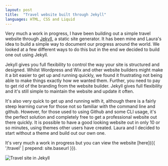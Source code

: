 ```yaml
---
layout: post
title:  "Travel website built through Jekyll"
languages: HTML, CSS and Liquid 
---
```


Very much a work in progress, I have been building out a simple travel website through [Jekyll](https://jekyllrb.com/), a static site generator. It has been mine and Laura's idea to build a simple way to document our progress around the world. We looked at a few different ways to do this but in the end we decided to build one out using Jekyll.

<!--description-->

Jekyll gives you full flexibility to control the way your site is structured and designed. Whilst Wordpress and Wix and other website builders might make it a bit easier to get up and running quickly, we found it frustrating not being able to make things exactly how we wanted them. Further, you need to pay to get rid of the branding from the website builder. Jekyll gives full flexibility and it's still simple to maintain the website and update it often.

It's also very quick to get up and running with it, although there is a fairly steep learning curve for those not so familiar with the command line and github. However, for those used to using Github and some CLI usage, it's the perfect solution and completely free to get a professional website out there quickly. It is possible to have a good looking website out in only 10 or so minutes, using themes other users have created. Laura and I decided to start without a theme and build out our own one.

It's very much a work in progress but you can view the website [here]({{ '/travel' | prepend: site.baseurl }}).

![Travel site in Jekyll]({{site.baseurl}}/assets/img/travelsite.jpg)
